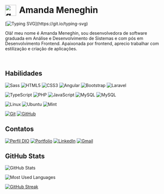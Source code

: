 <h1>
   <br> <a href="https://github.com/anmeneghin">
     <img align="left" alt="gato" width="36px" src="https://i.pinimg.com/originals/b3/49/df/b349dfa246517916de5144b269f0f58b.png"></a> 
    <span>&nbsp;Amanda Meneghin</span>
</h1>

[![Typing SVG](https://readme-typing-svg.herokuapp.com?font=Fira+Code&pause=1000&color=B75ECD&random=false&width=435&lines=Ol%C3%A1!+Eu+sou+a+Amanda+Meneghin.;Seja+bem+vindo!)](https://git.io/typing-svg)

Olá! meu nome é Amanda Meneghin, sou desenvolvedora de software graduada em Análise e Desenvolvimento de Sistemas e com pós em Desenvolvimento Frontend. Apaixonada por frontend, aprecio trabalhar com estilização e criação de aplicações.

<br>

## Habilidades

![Sass](https://img.shields.io/badge/Sass-000?style=for-the-badge&logo=sass)
![HTML5](https://img.shields.io/badge/HTML5-B75ECD?style=for-the-badge&logo=html5&logoColor=white)
![CSS3](https://img.shields.io/badge/CSS3-000?style=for-the-badge&logo=css3&logoColor=white)
![Angular](https://img.shields.io/badge/Angular-B75ECD?style=for-the-badge&logo=angular&logoColor=white)
![Bootstrap](https://img.shields.io/badge/-boostrap-000?style=for-the-badge&logo=bootstrap&labelColor=0D1117)
![Laravel](https://img.shields.io/badge/laravel-B75ECD.svg?style=for-the-badge&logo=laravel&logoColor=white)

![TypeScript](https://img.shields.io/badge/TypeScript-B75ECD?style=for-the-badge&logo=typescript&logoColor=white)
![PHP](https://img.shields.io/badge/PHP-000?style=for-the-badge&logo=php&logoColor=white)
![JavaScript](https://img.shields.io/badge/JavaScript-B75ECD?style=for-the-badge&logo=javascript&logoColor=black)
![MySQL](https://img.shields.io/badge/MySQL-000?style=for-the-badge&logo=mysql&logoColor=white)
![MySQL](https://img.shields.io/badge/Oracle-B75ECD?style=for-the-badge&logo=oracle&logoColor=white)

![Linux](https://img.shields.io/badge/Linux-000?style=for-the-badge&logo=linux&logoColor=FCC624)
![Ubuntu](https://img.shields.io/badge/Ubuntu-B75ECD?style=for-the-badge&logo=ubuntu&logoColor=2CA5E0)
![Mint](https://img.shields.io/badge/Linux%20Mint-000?style=for-the-badge&logo=Linux%20Mint&logoColor=white)

[![Git](https://img.shields.io/badge/Git-000?informational?style=flat&logo=git&logoColor=E94D5F)](https://git-scm.com/doc)
[![GitHub](https://img.shields.io/badge/GitHub-000?informational?style=flat&logo=github&logoColor=B75ECD)](https://github.com/anmeneghin)

## Contatos

[![Perfil DIO](https://img.shields.io/badge/-Meu%20Perfil%20na%20DIO-B75ECD?style=for-the-badge&logo=gitbook&logoColor=white)](https://www.dio.me/users/anm3219)
[![Portfolio](https://img.shields.io/badge/Portfolio-000?style=for-the-badge&logo=todoist&logoColor=white)](https://anmeneghin.github.io/new-portifolio/home)
[![LinkedIn](https://img.shields.io/badge/LinkedIn-B75ECD?style=for-the-badge&logo=linkedin&logoColor=white)](https://www.linkedin.com/in/anmeneghin/)
[![Gmail](https://img.shields.io/badge/Gmail-000?style=for-the-badge&logo=gmail&logoColor=red)](mailto:anm3219@gmail.com)

## GitHub Stats

![GitHub Stats](https://github-readme-stats.vercel.app/api?username=anmeneghin&theme=transparent&bg_color=000&border_color=B75ECD&show_icons=true&icon_color=B75ECD&title_color=B75ECD&text_color=FFF)

![Most Used Languages](https://github-readme-stats-git-masterrstaa-rickstaa.vercel.app/api/top-langs/?username=anmeneghin&layout=compact&bg_color=000&border_color=B75ECD&title_color=B75ECD&text_color=FFF)

[![GitHub Streak](https://streak-stats.demolab.com?user=anmeneghin&theme=date-night)](https://git.io/streak-stats)
